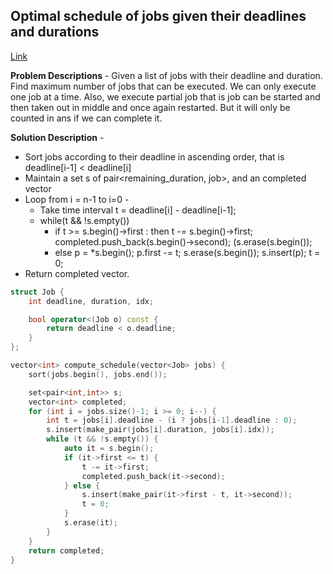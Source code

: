 ## Optimal schedule of jobs given their deadlines and durations
[Link](https://cp-algorithms.com/schedules/schedule-with-completion-duration.html)

**Problem Descriptions** - Given a list of jobs with their deadline and duration. Find maximum number of jobs that can be executed. We can only execute one job at a time. Also, we execute partial job that is job can be started and then taken out in middle and once again restarted. But it will only be counted in ans if we can complete it.

**Solution Description** - 
* Sort jobs according to their deadline in ascending order, that is deadline[i-1] < deadline[i]
* Maintain a set s of pair<remaining_duration, job>, and an completed vector
* Loop from i = n-1 to i=0 - 
  * Take time interval t = deadline[i] - deadline[i-1];
  * while(t && !s.empty())
    * if t >= s.begin()->first : then t -= s.begin()->first; completed.push_back(s.begin()->second); (s.erase(s.begin());
    * else p = *s.begin(); p.first -= t; s.erase(s.begin()); s.insert(p); t = 0; 
* Return completed vector.

```c++
struct Job {
    int deadline, duration, idx;

    bool operator<(Job o) const {
        return deadline < o.deadline;
    }
};

vector<int> compute_schedule(vector<Job> jobs) {
    sort(jobs.begin(), jobs.end());

    set<pair<int,int>> s;
    vector<int> completed;
    for (int i = jobs.size()-1; i >= 0; i--) {
        int t = jobs[i].deadline - (i ? jobs[i-1].deadline : 0);
        s.insert(make_pair(jobs[i].duration, jobs[i].idx));
        while (t && !s.empty()) {
            auto it = s.begin();
            if (it->first <= t) {
                t -= it->first;
                completed.push_back(it->second);
            } else {
                s.insert(make_pair(it->first - t, it->second));
                t = 0;
            }
            s.erase(it);
        }
    }
    return completed;
}
```
